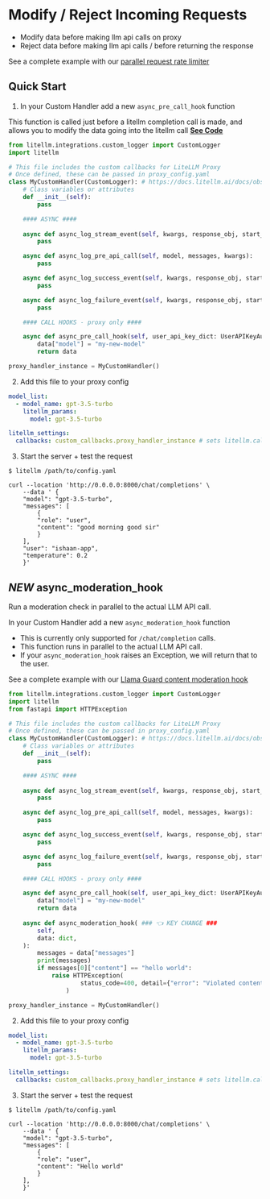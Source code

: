 # Modify / Reject Incoming Requests

- Modify data before making llm api calls on proxy
- Reject data before making llm api calls / before returning the response 

See a complete example with our [parallel request rate limiter](https://github.com/BerriAI/litellm/blob/main/litellm/proxy/hooks/parallel_request_limiter.py)

## Quick Start

1. In your Custom Handler add a new `async_pre_call_hook` function

This function is called just before a litellm completion call is made, and allows you to modify the data going into the litellm call [**See Code**](https://github.com/BerriAI/litellm/blob/589a6ca863000ba8e92c897ba0f776796e7a5904/litellm/proxy/proxy_server.py#L1000)

```python
from litellm.integrations.custom_logger import CustomLogger
import litellm

# This file includes the custom callbacks for LiteLLM Proxy
# Once defined, these can be passed in proxy_config.yaml
class MyCustomHandler(CustomLogger): # https://docs.litellm.ai/docs/observability/custom_callback#callback-class
    # Class variables or attributes
    def __init__(self):
        pass

    #### ASYNC #### 
    
    async def async_log_stream_event(self, kwargs, response_obj, start_time, end_time):
        pass

    async def async_log_pre_api_call(self, model, messages, kwargs):
        pass

    async def async_log_success_event(self, kwargs, response_obj, start_time, end_time):
        pass

    async def async_log_failure_event(self, kwargs, response_obj, start_time, end_time):
        pass

    #### CALL HOOKS - proxy only #### 

    async def async_pre_call_hook(self, user_api_key_dict: UserAPIKeyAuth, cache: DualCache, data: dict, call_type: Literal["completion", "embeddings"]):
        data["model"] = "my-new-model"
        return data 

proxy_handler_instance = MyCustomHandler()
```

2. Add this file to your proxy config

```yaml
model_list:
  - model_name: gpt-3.5-turbo
    litellm_params:
      model: gpt-3.5-turbo

litellm_settings:
  callbacks: custom_callbacks.proxy_handler_instance # sets litellm.callbacks = [proxy_handler_instance]
```

3. Start the server + test the request

```shell
$ litellm /path/to/config.yaml
```
```shell
curl --location 'http://0.0.0.0:8000/chat/completions' \
    --data ' {
    "model": "gpt-3.5-turbo",
    "messages": [
        {
        "role": "user",
        "content": "good morning good sir"
        }
    ],
    "user": "ishaan-app",
    "temperature": 0.2
    }'
```


## *NEW* async_moderation_hook 

Run a moderation check in parallel to the actual LLM API call. 

In your Custom Handler add a new `async_moderation_hook` function

- This is currently only supported for `/chat/completion` calls. 
- This function runs in parallel to the actual LLM API call. 
- If your `async_moderation_hook` raises an Exception, we will return that to the user. 


See a complete example with our [Llama Guard content moderation hook](https://github.com/BerriAI/litellm/blob/main/enterprise/hooks/llama_guard.py)

```python
from litellm.integrations.custom_logger import CustomLogger
import litellm
from fastapi import HTTPException

# This file includes the custom callbacks for LiteLLM Proxy
# Once defined, these can be passed in proxy_config.yaml
class MyCustomHandler(CustomLogger): # https://docs.litellm.ai/docs/observability/custom_callback#callback-class
    # Class variables or attributes
    def __init__(self):
        pass

    #### ASYNC #### 
    
    async def async_log_stream_event(self, kwargs, response_obj, start_time, end_time):
        pass

    async def async_log_pre_api_call(self, model, messages, kwargs):
        pass

    async def async_log_success_event(self, kwargs, response_obj, start_time, end_time):
        pass

    async def async_log_failure_event(self, kwargs, response_obj, start_time, end_time):
        pass

    #### CALL HOOKS - proxy only #### 

    async def async_pre_call_hook(self, user_api_key_dict: UserAPIKeyAuth, cache: DualCache, data: dict, call_type: Literal["completion", "embeddings"]):
        data["model"] = "my-new-model"
        return data 
    
    async def async_moderation_hook( ### 👈 KEY CHANGE ###
        self,
        data: dict,
    ):
        messages = data["messages"]
        print(messages)
        if messages[0]["content"] == "hello world": 
            raise HTTPException(
                    status_code=400, detail={"error": "Violated content safety policy"}
                )

proxy_handler_instance = MyCustomHandler()
```


2. Add this file to your proxy config

```yaml
model_list:
  - model_name: gpt-3.5-turbo
    litellm_params:
      model: gpt-3.5-turbo

litellm_settings:
  callbacks: custom_callbacks.proxy_handler_instance # sets litellm.callbacks = [proxy_handler_instance]
```

3. Start the server + test the request

```shell
$ litellm /path/to/config.yaml
```
```shell
curl --location 'http://0.0.0.0:8000/chat/completions' \
    --data ' {
    "model": "gpt-3.5-turbo",
    "messages": [
        {
        "role": "user",
        "content": "Hello world"
        }
    ],
    }'
```